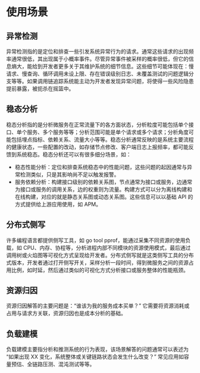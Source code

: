 # 使用场景

## 异常检测

异常检测指的是定位和排查一些引发系统异常行为的请求。通常这些请求的出现频率通常很低，其出现属于小概率事件。尽管异常事件被采样的概率很低，但它的信息熵大，能给到开发者更多关于其维护系统的细节信息。这些细节可能体现在：慢请求、慢查询、循环调用未设上限、存在错误级别日志、未覆盖测试的问题逻辑分支等等。如果调用链追踪系统能主动为开发者发现异常问题，将使得一些风险隐患提前暴露，被扼杀在摇篮中。

## 稳态分析

稳态分析指的是分析微服务在正常流量下的各方面状态，分析粒度可能包括单个接口、单个服务、多个服务等等；分析范围可能是单个请求或多个请求；分析角度可能包括埋点指标、依赖关系、流量大小等等。稳态分析通常反映的是系统主要流程的健康状态，一些配置的改动，如存储节点修改、客户端日志上报频率，都可能反馈到系统稳态。稳态分析还可以有很多细分场景，如：

* 稳态性能分析：定位和排查系统稳态中的性能问题，这些问题的起因通常与异常检测类似，只是其影响尚不足以触发报警。
* 服务依赖分析：构建接口级别的依赖关系图，节点通常为接口或服务，边通常为接口或服务的调用关系，边的权重则为流量。构建方式可以分为离线构建和在线构建，对应的就是静态关系图或动态关系图。这些信息可以以基础 API 的方式提供给上游应用使用，如 APM。

## 分布式侧写

许多编程语言都提供侧写工具，如 go tool pprof，能通过采集不同资源的使用负载，如 CPU、内存、协程等，分析进程内部不同模块的资源使用模式，最后通过调用树或火焰图等可视化方式呈现给开发者。分布式侧写就是这类侧写工具的分布式版本，开发者通过打开侧写开关，采样分析一段时间，得到微服务之间的资源占用比例，如时延，然后通过类似的可视化方式分析接口或服务整体的性能瓶颈。

## 资源归因

资源归因解答的主要问题是：“谁该为我的服务成本买单？” 它需要将资源消耗或占用与请求方关联，资源归因也是成本分析的基础。

## 负载建模

负载建模主要指分析和推测系统的行为表现，该场景解答的问题通常可以表述为 “如果出现 XX 变化，系统整体或关键链路状态会发生什么改变？” 常见应用如容量预估、全链路压测、混沌测试等等。
